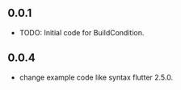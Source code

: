 ## 0.0.1

* TODO: Initial code for BuildCondition.

## 0.0.4

* change example code like syntax flutter 2.5.0.
